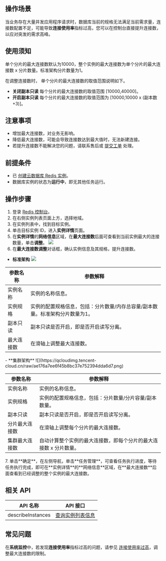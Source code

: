 ## 操作场景
当业务存在大量并发应用程序请求时，数据库当前的规格无法满足当前需求量，连接数配置不足，可能导致**连接使用率**指标过高，您可以在控制台直接提升连接数，以应对突发的需求高峰。

## 使用须知
单个分片的最大连接数默认为10000，整个实例的最大连接数为单个分片的最大连接数 x 分片数量。标准架构分片数量为1。

在调整连接数时， 单个分片的最大连接数的取值范围说明如下。
- **关闭副本只读**
每个分片的最大连接数的取值范围 [10000,40000]。
- **开启副本只读**
每个分片的最大连接数的取值范围为 [10000,10000 x (副本数+3)]。

## 注意事项
- 增加最大连接数，对业务无影响。
- 降低最大连接数，可能会导致连接数达到最大值时，无法新建连接。 
- 若提升连接数不能解决您的问题，请联系售后或 [提交工单](https://console.cloud.tencent.com/workorder/category) 处理。

## 前提条件
- 已 [创建云数据库 Redis 实例](https://cloud.tencent.com/document/product/239/30871)。
- 数据库实例的状态为**运行中**，即无其他任务运行。

## 操作步骤
1. 登录 [Redis 控制台](https://console.cloud.tencent.com/redis)。
2. 在右侧实例列表页面上方，选择地域。
3. 在实例列表中，找到目标实例。
4. 单击目标实例 ID，进入**实例详情**页面。
5. 在**实例详情**的**网络信息**区域，在**最大连接数**后面可查看到当前实例最大的连接数量，单击**调整**。
![](https://qcloudimg.tencent-cloud.cn/raw/70737b978b39c60d25654467df7693b2.png)
6. 在**最大连接数调整**对话框，确认实例信息及其规格，提升连接数。
 - **标准架构**
![](https://qcloudimg.tencent-cloud.cn/raw/ebf076e931786df1d02b3f9040b12e9e.png)
<table>
   <thead><tr><th>参数名称</th><th>参数解释</th></tr></thead>
   <tbody><tr>
   <td>实例名称</td><td>实例的名称信息。</td></tr>
   <tr>
   <td>实例规格</td><td>实例的配置规格信息，包括：分片数量/内存总容量/副本数量。标准架构分片数量为1。</td></tr>
   <tr>
   <td>副本只读</td><td>副本只读是否开启，即是否开启读写分离。</td></tr>
   <tr>
   <td>最大连接数</td><td>在滑轴上调整最大连接数。</td></tr>
</tbody></table>
 - **集群架构**
![](https://qcloudimg.tencent-cloud.cn/raw/ae176a7ee6f45b8bc37e752394dda6d7.png)
<table>
   <thead><tr><th>参数名称</th><th>参数解释</th></tr></thead>
   <tbody><tr>
   <td>实例名称</td><td>实例的名称信息。</td></tr>
   <tr>
   <td>实例规格</td><td>实例的配置规格信息，包括：分片数量/分片容量/副本数量。</td></tr>
   <tr>
   <td>副本只读</td><td>副本只读是否开启，即是否开启读写分离。</td></tr>
   <tr>
   <td>分片最大连接数</td><td>在滑轴上调整每个分片的最大连接数。</td></tr>
   <tr>
   <td>集群最大连接数</td><td>自动计算整个实例的最大连接数，即每个分片的最大连接数 x 分片数量。</td></tr>    
</tbody></table>
7. 单击**确定**，在左侧导航，单击**任务管理**，可查看任务执行进度，等待任务执行完成，即可在**实例详情**的**网络信息**区域，在**最大连接数**后面查看到已经调整的整个实例的最大连接数。

## 相关 API

| API 名称                   | API 接口                                                      |
| ------------------------- | ------------------------------------------------------------ |
| describeInstances | [查询实例列表信息](https://cloud.tencent.com/document/product/239/20018) |

## 常见问题
在**系统监控**中，若发现**连接使用率**指标过高的问题，请参见 [连接使用率过高](https://cloud.tencent.com/document/product/239/59344)，调整最大连接数的限制。

